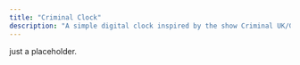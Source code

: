 ```yaml
---
title: "Criminal Clock"
description: "A simple digital clock inspired by the show Criminal UK/Germany/Spain/France"
---
```


just a placeholder.
